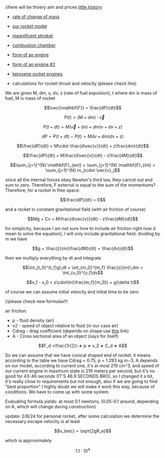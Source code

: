 //here will be thoery aim and prices
[little history](https://www.youtube.com/watch?v=lZRsSd0ismU)
* [rate of change of mass](https://www1.grc.nasa.gov/beginners-guide-to-aeronautics/model-rocket-engine-designation/)
* [our rocket model](first.ork)
* [magnificent shroket](shroket.ork)
* [combustion chamber](https://www.youtube.com/watch?v=H4YZxb2E5PA)
* [form of an engine](https://www.youtube.com/watch?v=b9NcdDhhZio)
* [form of an engine #2](https://www.youtube.com/watch?v=sTZhUrflZF4)
* [kerosene rocket engines](http://www.astronautix.com/h/h2o2kerosene.html)


* calculations for rocket thrust and velocity (please check this)

We are given M, dm, v, dv, z (rate of fuel expulsion), t
where dm is mass of fuel, M is mass of rocket

```math
\vec{\mathbf{F}} = \frac{dP}{dt}
```
```math
\;\;\; P(t) = (M + dm) \cdot \vec{v}
```
```math
P(t + dt) = M(\vec{v} + dv) + dm(v + dv + z)
```
```math
dP = P(t + dt) - P(t) = Mdv + dm(dv + z)
```
```math
\frac{dP}{dt} = M\cdot \frac{d\vec{v}}{dt} + z\frac{dm}{dt}
```
```math
\frac{dP}{dt} = M\frac{d\vec{v}}{dt} - z\frac{dM}{dt}
```
```math
\sum_{j=1}^{N} \mathbf{F}_{ext} + \sum_{j=1}^{N} \mathbf{F}_{int} = \sum_{j=1}^{N} m_j\cdot \vec{v}_j
```
since all the internal forces obey Newton's third law, they cancel out and sum to zero.
Therefore, F external is equal to the sum of the momentums?
Therefore, for a rocket in free space:
```math
\frac{dP}{dt} = 0
```
and a rocket in constant gravitational field (with air friction of course)
```math
Mg + Cv = M\frac{d\vec{v}}{dt} - z\frac{dM}{dt}
```
for simplicity, because I am not sure how to include air friction right now (i mean to solve the equation), I will only include gravitational field:
dividing by m we have
```math
g + \frac{z}{m}\frac{dM}{dt} = \frac{dv}{dt}
```
then we multiply everything by dt and integrate
```math
\int_{t_0}^{t_f}g\;dt + \int_{m_0}^{m_f} \frac{z}{m}\;dm = \int_{v_0}^{v_f}dv
```
```math
v_f - v_0 = z\cdot\ln{\frac{m_f}{m_0}} + g(\delta t)
```
of course we can assume initial velocity and initial time to be zero

//please check new formulas!!!

air friction:
 - p - fluid density (air)
 - v2 - speed of object relative to fluid (in our case air)
 - Cdrag - drag coefficient (depends on shape use [this](https://ru.wikipedia.org/wiki/%D0%9A%D0%BE%D1%8D%D1%84%D1%84%D0%B8%D1%86%D0%B8%D0%B5%D0%BD%D1%82_%D1%81%D0%BE%D0%BF%D1%80%D0%BE%D1%82%D0%B8%D0%B2%D0%BB%D0%B5%D0%BD%D0%B8%D1%8F_%D1%84%D0%BE%D1%80%D0%BC%D1%8B) link)
 - A - Cross sectional area of an object (says for itself)
```math
F_d =\frac{1}{2}\ ∗ p ∗ v_2 ∗ C_d ∗ A
```
So we can assume that we have conical shaped end of rocket, it means according to the table we have Cdrag = 0.75, p = 1.293 kg m−3, A depends on our model, according to current one, it's at most 210 cm^3, and speed of our current engine in maximum state is 219 meters per second, but it's no good for 43-46 seconds (IT'S 46.9 SECONDS BRO), so I changed it a bit, it's really close to requirements but not enough, also if we are going to find "best proportion" I highly doubt we will make it work this way, because of conditions. We have to come up with some system.

Evaluating formula yields: at most 0.1 newtons, (0.05-0.1 around, depending on A, which will change during construction)

update: 2/8/24
for personal rocket, after some calculation we determine the necessary escape velocity is at least
```math
v_{esc} = \sqrt{2gR_e}
```
which is approximately 
```math
1.1 \cdot 10^4
```

